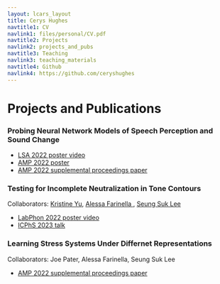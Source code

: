 ```yaml
---
layout: lcars_layout
title: Cerys Hughes
navtitle1: CV
navlink1: files/personal/CV.pdf
navtitle2: Projects
navlink2: projects_and_pubs
navtitle3: Teaching
navlink3: teaching_materials
navtitle4: Github
navlink4: https://github.com/ceryshughes
---
```

<h1>Projects and Publications</h1>
<section>
        <h3>Probing Neural Network Models of Speech Perception and Sound Change</h3>
		<ul class="lcars-list">
        <li> <a href="/files/personal/cnn_perception/hughes_virtual_poster_Probing_a_Neural_Network_Model_of_Sound_Change_for_Perceptual_Integration.mp4">
        LSA 2022 poster video </a> </li>
        <li> <a href="/files/personal/cnn_perception/01_08_2023_9_00am_hughes_virtualposter_Probing_a_neural_network_model_of_sound_change_for_perceptual_integration.pdf"> AMP 2022 poster </a> </li>
        <li> <a href = "https://journals.linguisticsociety.org/proceedings/index.php/amphonology/article/view/5454"> AMP 2022 supplemental proceedings paper </a> </li>
        </ul>
</section>

<div class="lcars-bar">
</div>

<section>
        <h3>Testing for Incomplete Neutralization in Tone Contours</h3>
        <p>Collaborators: 
<a href="krisyu.org">Kristine Yu</a>,
<a href="https://sites.google.com/view/alessafarinella/">Alessa Farinella </a>, 
<a href="https://people.umass.edu/seungsuklee/">Seung Suk Lee </a> </p>
        <ul class="lcars-list">
        <li> <a href ="/files/personal/luganda/phonetic_implementation_high_tone_spans_luganda_2.mp4" >LabPhon 2022 poster video </a> </li>
        <li> <a href = "/files/personal/luganda/ICPhS Phonetic implementation of phonologically different high tone plateaus in Luganda.pptx"> ICPhS 2023 talk </a> </li>
        </ul>
</section>

<div class="lcars-bar">
</div>

<section>
<h3>Learning Stress Systems Under Differnet Representations</h3>
Collaborators: Joe Pater, Alessa Farinella, Seung Suk Lee
<ul class="lcars-list">
<li> <a href="https://journals.linguisticsociety.org/proceedings/index.php/amphonology/article/view/5441"> AMP 2022 supplemental proceedings paper </a></li>
</ul>   
</section>
   
